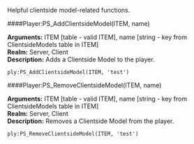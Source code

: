 <p class="lead">Helpful clientside model-related functions.</p>

####<a name="meta-addclientsidemodel"></a>Player:PS_AddClientsideModel(ITEM, name)

**Arguments:** ITEM [table - valid ITEM], name [string - key from ClientsideModels table in ITEM]  
**Realm:** <span class="server">Server</span>, <span class="client">Client</span>  
**Description:** Adds a Clientside Model to the player.

    ply:PS_AddClientsideModel(ITEM, 'test')

####<a name="meta-removeclientsidemodel"></a>Player:PS_RemoveClientsideModel(ITEM, name)

**Arguments:** ITEM [table - valid ITEM], name [string - key from ClientsideModels table in ITEM]  
**Realm:** <span class="server">Server</span>, <span class="client">Client</span>  
**Description:** Removes a Clientside Model from the player.

    ply:PS_RemoveClientsideModel(ITEM, 'test')
